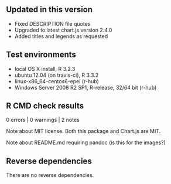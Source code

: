 ## Updated in this version

* Fixed DESCRIPTION file quotes
* Upgraded to latest chart.js version 2.4.0
* Added titles and legends as requested

## Test environments

* local OS X install, R 3.2.3
* ubuntu 12.04 (on travis-ci), R 3.3.2
* linux-x86_64-centos6-epel (r-hub)
* Windows Server 2008 R2 SP1, R-release, 32/64 bit (r-hub)

## R CMD check results

0 errors | 0 warnings | 2 notes

Note about MIT license. Both this package and Chart.js are MIT.

Note about README.md requiring pandoc (is this for the images?)

## Reverse dependencies

There are no reverse dependencies.

